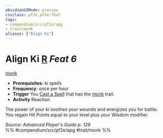 ```yaml
---
obsidianUIMode: preview
cssclass: pf2e,pf2e-feat
tags:
- compendium/src/pf2e/apg
- trait/monk
aliases: ["Align Ki"]
---
```

# Align Ki  [R](../../rules/core-rulebook/chapter-9-playing-the-game.md#Actions "Reaction") *Feat 6*  
[monk](../../rules/traits/monk.md)  

- **Prerequisites**: ki spells
- **Frequency**: once per hour
- **Trigger** You [Cast a Spell](../../rules/actions/cast-a-spell.md) that has the [monk](../../rules/traits/monk.md) trait.
- **Activity** Reaction

The power of your ki soothes your wounds and energizes you for battle. You regain Hit Points equal to your level plus your Wisdom modifier.

*Source: Advanced Player's Guide p. 129*  
%% #compendium/src/pf2e/apg #trait/monk %%